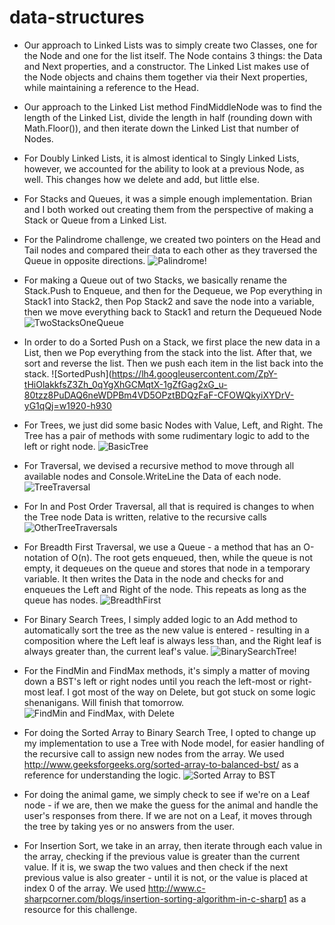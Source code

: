 # data-structures

- Our approach to Linked Lists was to simply create two Classes, one for the Node and one for the list itself. The Node contains 3 things: the Data and Next properties, and a constructor. The Linked List makes use of the Node objects and chains them together via their Next properties, while maintaining a reference to the Head.

- Our approach to the Linked List method FindMiddleNode was to find the length of the Linked List, divide the length in half (rounding down with Math.Floor()), and then iterate down the Linked List that number of Nodes.

- For Doubly Linked Lists, it is almost identical to Singly Linked Lists, however, we accounted for the ability to look at a previous Node, as well. This changes how we delete and add, but little else.

- For Stacks and Queues, it was a simple enough implementation. Brian and I both worked out creating them from the perspective of making a Stack or Queue from a Linked List.

- For the Palindrome challenge, we created two pointers on the Head and Tail nodes and compared their data to each other as they traversed the Queue in opposite directions.
![Palindrome!](https://imgur.com/a/IX8Fl)

- For making a Queue out of two Stacks, we basically rename the Stack.Push to Enqueue, and then for the Dequeue, we Pop everything in Stack1 into Stack2, then Pop Stack2 and save the node into a variable, then we move everything back to Stack1 and return the Dequeued Node
![TwoStacksOneQueue](https://imgur.com/a/OMwsY)

- In order to do a Sorted Push on a Stack, we first place the new data in a List, then we Pop everything from the stack into the list. After that, we sort and reverse the list. Then we push each item in the list back into the stack.
![SortedPush](https://lh4.googleusercontent.com/ZpY-tHiOlakkfsZ3Zh_0qYgXhGCMqtX-1gZfGag2xG_u-80tzz8PuDAQ6neWDPBm4VD5OPztBDQzFaF-CFOWQkyiXYDrV-yG1qQj=w1920-h930

- For Trees, we just did some basic Nodes with Value, Left, and Right. The Tree has a pair of methods with some rudimentary logic to add to the left or right node.
![BasicTree](https://lh3.googleusercontent.com/73SqXCYvYDqNyfBu4IYDoXcTTnIF_erXZSHfIDS_7_5nEMc0lqClF7hFDanfsFDY1FZkwgeFHFf1AMDv3L5xWlOMGqPQd3OD2rO8=w1920-h930)

- For Traversal, we devised a recursive method to move through all available nodes and Console.WriteLine the Data of each node.
![TreeTraversal](https://lh5.googleusercontent.com/bZbc8lVs_GQUKxobYsJ1onWSoUVfjbVGCk7HT0aLfnarLAmVOoEjs-vWe4MGhrXuIRXO6nxO6QIQp4ncDgIa9lxvB4VJjuw51-GS=w1920-h930)

- For In and Post Order Traversal, all that is required is changes to when the Tree node Data is written, relative to the recursive calls
![OtherTreeTraversals](https://lh4.googleusercontent.com/NfFqdnUZIMy-DfFgfu4BphaVWo5FhMaOttwG7ggn5s-nV9uyigUP0vLSaeIpF2hfW8I-Jg5VE90VzJ7WUt_XilEu0KXDzOLtcrx2=w1920-h930)

- For Breadth First Traversal, we use a Queue - a method that has an O-notation of O(n). The root gets enqueued, then, while the queue is not empty, it dequeues on the queue and stores that node in a temporary variable. It then writes the Data in the node and checks for and enqueues the Left and Right of the node. This repeats as long as the queue has nodes.
![BreadthFirst](https://lh4.googleusercontent.com/40y48WmIlM78Uc9az65Dj4Besl34GjrZsMLDf7eRoqJ1GtVMV5gMOr_lkijOx-9T0jCZHWFVtwc9kTjjIExdbLBJI6vF2WnNR3u2=w1920-h930)

- For Binary Search Trees, I simply added logic to an Add method to automatically sort the tree as the new value is entered - resulting in a composition where the Left leaf is always less than, and the Right leaf is always greater than, the current leaf's value.
![BinarySearchTree!](https://lh3.googleusercontent.com/1eFqsuZoNVa8uJ9bthfvWIvcTrPL5UK2p7aQ9rmNE2s_16_o0QKFM9MgX7YliLiPCCm0YX4gzut3ZahRedJ1m5NpFs_dyLUdlRFqssI-OLOHa-GwOWUKEGOyvd4WcL5T3ZlSYSIZgOe1alM96yRzT6bCrXX2AUUPLXnOGJ9k_S9JjcibRnpGv-0Afy9k6fjr7JCzsu4QFFus7RDaSmLqpoI7lIDx-dObsb9wgRTrb_xN3FJ0PLT7hhtG9Xv_XSzlAYilwJwtUhhcjOQGvA3Fr7ooEQ1iM8DnxFd76mzQcy0RxKx7z6RpwCFHEo_jHwiLzSF1sk6aX9ABx8wafbmQVPvzem8ysbIbs8msgoyQ5bpA4-VNsDuH2yM9c8-iu5ZLKTrTdTPCz3wKpVn0_0BCyMicv63xfuy1psq6BEkvpDFRE9kuOwLeUEOY9icnNGNibxgK8F_fNKgPmBQHF0Iq9tRI-ehgiBQCI3QUvPs9EAS9RpvnGz5j8M_4vmA8t9ynxcokzf9Hd0HceECXk3scNNSAdaAw2sFOKdw0digXWH2n7ZpkA53HYVdI0SdWmLa6mCOfU0Du7MbgfIJz5NQWO0kSBwiZoh3K_SXjk7yIww=w712-h949-no)

- For the FindMin and FindMax methods, it's simply a matter of moving down a BST's left or right nodes until you reach the left-most or right-most leaf. I got most of the way on Delete, but got stuck on some logic shenanigans. Will finish that tomorrow.
![FindMin and FindMax, with Delete](https://lh3.googleusercontent.com/8XqF6blGN20bPJ8wU0H-bOAq5jorMFvpe53V_mxwW_852pd-ei1bZKysdY8BhlUzV4PXM956gzLDC4mEUVVlSThURzILL73K07n39vnw4E4zrtAe4r7iVt_Vh2MgNL7Kbv3ipooFYpNaGdpXf8Y_8ambTIdnFzNj8bv0Y4Bot2qWmyGY_AjQvsQ404Y6mrS1Fm5Miv5nJ3tGOOScE6ClEVLr2oNNrChter_cWWElROsPIRfR82OcqyIUAgjyBxxog-FnOzFZSOu2PlySh0N1C4PB5bHkiS6WItibm-IWmLM-nh8BO78dV08yZffhikYLKEcQFwU207JT-KSrXj_IrJO2bJbVfCXIy1z7VZaB3EFLX-XhBy-1KU7yK-n2HfmaJm90RML7SQv1pJ1TtcD2p9D-h3as2uyRz9a7ALj1Fzt62ymPt1M7h5jnw6waTPwibhBgb9fqbksjd8cakgcfYoqyhSNO8h0F2tlNeqNYKflnH9TIJH61b2yyu-sI8knR1MYt2Ur_nlG8e_g4A8N1vQyfuYGPRTflpcYJCb61AG-nbmTIagrIdburVNbGkyVZSduByCnVyK1RC1p0P7Opprj0C1CzcJjmI6mE8UBE3A=w1266-h949-no)

- For doing the Sorted Array to Binary Search Tree, I opted to change up my implementation to use a Tree with Node model, for easier handling of the recursive call to assign new nodes from the array. We used http://www.geeksforgeeks.org/sorted-array-to-balanced-bst/ as a reference for understanding the logic.
![Sorted Array to BST](https://lh3.googleusercontent.com/zWlFMxq2RkgZxrbRveTl2oRildexA8xQF746s0zS4JA9jKYmD4mr26whS0u9VAwl-A0BaxcVp18FywErQ7on1f26kgKrGefSOM8QqJRATn62Or6c0iR3cqzMzSGvjpTVcQqATBYY8SrrO4KaO8Lwfef9DEBKSNYxX2vPA60Z_MF0Oee6uzthb1xqL_TXpPAeI8i-gxZ4-iFlVReSUhEv4Wyqu-aipnJH29TK2Ao6NZedC2ngWAMAA9LrOltVVPPLdWN5iPrNY8CWMyeTBA6omjvLQtUAsuot_uXhtrpxLvMaU_UQL5Ojp50MfONuLyBeudtXsABiDloHkTSW219QmuevydUNblwJgMkjM-3Xn3WrwLztpemjmIh3RJU5p2pU8mz5ceV8AuktfFL36vJw8D3H2mo595S_I1f7fUNf2qdYFcj5JUNaIfZfw5tiwgVPV4KUvdCGuBefOhifet4Ok4d99cQqMxpnTuYxgVy8R-gNwxvhUYuDJPRpcgamSZgNRi-iFw4Xkqn4S1iGb4PwIUSv5KyG4SkfsZUXeOmo3EzEnWV-rCpcGkcExvqQVBZKgUhWfaWE2qVWjWGSH41ZC-FoUz3yV1kq04YZcm6qDQ=w712-h949-no)

- For doing the animal game, we simply check to see if we're on a Leaf node - if we are, then we make the guess for the animal and handle the user's responses from there. If we are not on a Leaf, it moves through the tree by taking yes or no answers from the user.

- For Insertion Sort, we take in an array, then iterate through each value in the array, checking if the previous value is greater than the current value. If it is, we swap the two values and then check if the next previous value is also greater - until it is not, or the value is placed at index 0 of the array. We used http://www.c-sharpcorner.com/blogs/insertion-sorting-algorithm-in-c-sharp1 as a resource for this challenge.
